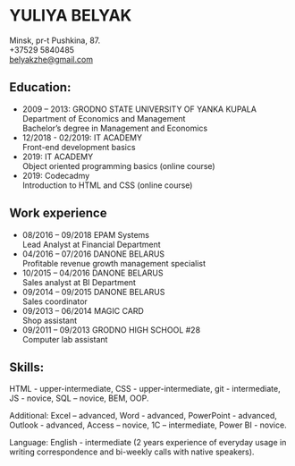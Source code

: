 # YULIYA BELYAK
Minsk, pr-t Pushkina, 87.  
+37529 5840485  
belyakzhe@gmail.com  


## Education:
* 2009 – 2013: GRODNO STATE UNIVERSITY OF YANKA KUPALA  
Department of Economics and Management  
Bachelor’s degree in Management and Economics  
* 12/2018 - 02/2019: IT ACADEMY  
Front-end development basics
* 2019: IT ACADEMY  
Object oriented programming basics (online course)  
* 2019: Codecadmy  
Introduction to HTML and CSS (online course)  

## Work experience  
* 08/2016 –  09/2018 EPAM Systems  
Lead Analyst at Financial Department  
* 04/2016 – 07/2016 DANONE BELARUS   
Profitable revenue growth management specialist
* 10/2015 – 04/2016 DANONE BELARUS  
Sales analyst at BI Department
* 09/2014 – 09/2015 DANONE BELARUS   
Sales coordinator
* 09/2013 – 06/2014 MAGIC CARD  
Shop assistant
* 09/2011 – 09/2013 GRODNO HIGH SCHOOL #28  
Computer lab assistant

## Skills:
HTML - upper-intermediate, CSS - upper-intermediate, git - intermediate, JS - novice, SQL – novice, BEM, OOP.  

Additional: Excel – advanced, Word - advanced, PowerPoint - advanced, 
Outlook - advanced, Access – novice, 1C – intermediate, Power BI - novice.  

Language: English - intermediate (2 years experience of everyday usage in writing correspondence and bi-weekly calls with native speakers).